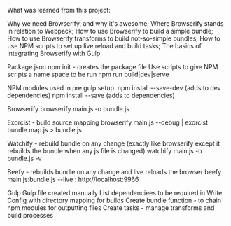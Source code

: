 What was learned from this project:

Why we need Browserify, and why it's awesome;
Where Browserify stands in relation to Webpack;
How to use Browserify to build a simple bundle;
How to use Browserify transforms to build not-so-simple bundles;
How to use NPM scripts to set up live reload and build tasks;
The basics of integrating Browserify with Gulp


Package.json
     npm init - creates the package file
     Use scripts to give NPM scripts a name space to be run
        npm run build|dev|serve


NPM modules used in pre gulp setup.
npm install --save-dev  (adds to dev dependencies)
npm install --save  (adds to dependencies)

Browserify
    browserify main.js -o bundle.js

Exorcist - build source mapping
    browserify main.js --debug | exorcist bundle.map.js > bundle.js

Watchify - rebuild bundle on any change (exactly like browserify except it rebuilds the bundle when any js file is changed)
    watchify main.js -o bundle.js -v

Beefy - rebuilds bundle on any change and live reloads the browser
    beefy main.js:bundle.js --live  :  http://localhost:9966


Gulp
    Gulp file created manually
    List dependenciees to be required in
    Write Config with directory mapping for builds
    Create bundle function - to chain npm modules for outputting files
    Create tasks - manage transforms and build processes




